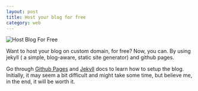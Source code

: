 ```yaml
---
layout: post
title: Host your blog for free
category: web
---
```

![Host Blog For Free]({{site.url}}/public/images/nikhil_daga_web2.jpg)



Want to host your blog on custom domain, for free? Now, you can. By using jekyll ( a simple, blog-aware, static site generator) and github pages.

Go through [Github Pages](https://pages.github.com/) and [Jekyll](http://jekyllrb.com/) docs to learn how to setup the blog. Initially, it may seem a bit difficult and might take some time, but believe me, in the end, it will be worth it.
